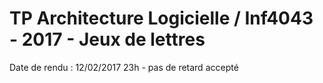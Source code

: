 # TP Architecture Logicielle / Inf4043 - 2017 - Jeux de lettres

Date de rendu : 12/02/2017 23h - pas de retard accepté
